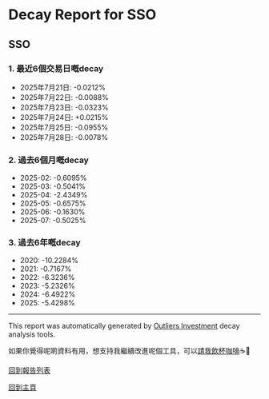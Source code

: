 # Decay Report for SSO

## SSO

### 1. 最近6個交易日嘅decay

- 2025年7月21日: -0.0212%
- 2025年7月22日: -0.0088%
- 2025年7月23日: -0.0323%
- 2025年7月24日: +0.0215%
- 2025年7月25日: -0.0955%
- 2025年7月28日: -0.0078%

### 2. 過去6個月嘅decay

- 2025-02: -0.6095%
- 2025-03: -0.5041%
- 2025-04: -2.4349%
- 2025-05: -0.6575%
- 2025-06: -0.1630%
- 2025-07: -0.5025%

### 3. 過去6年嘅decay

- 2020: -10.2284%
- 2021: -0.7167%
- 2022: -6.3236%
- 2023: -5.2326%
- 2024: -6.4922%
- 2025: -5.4298%

------------------------------
This report was automatically generated by [Outliers Investment](https://outliersecon.github.io/Outliers-Investment/) decay analysis tools.

如果你覺得呢啲資料有用，想支持我繼續改進呢個工具，可以[請我飲杯咖啡](https://buymeacoffee.com/outliersecon)☕🙏

[回到報告列表](https://outliersecon.github.io/Outliers-Investment/reports/reports_public)

[回到主頁](https://outliersecon.github.io/Outliers-Investment/)